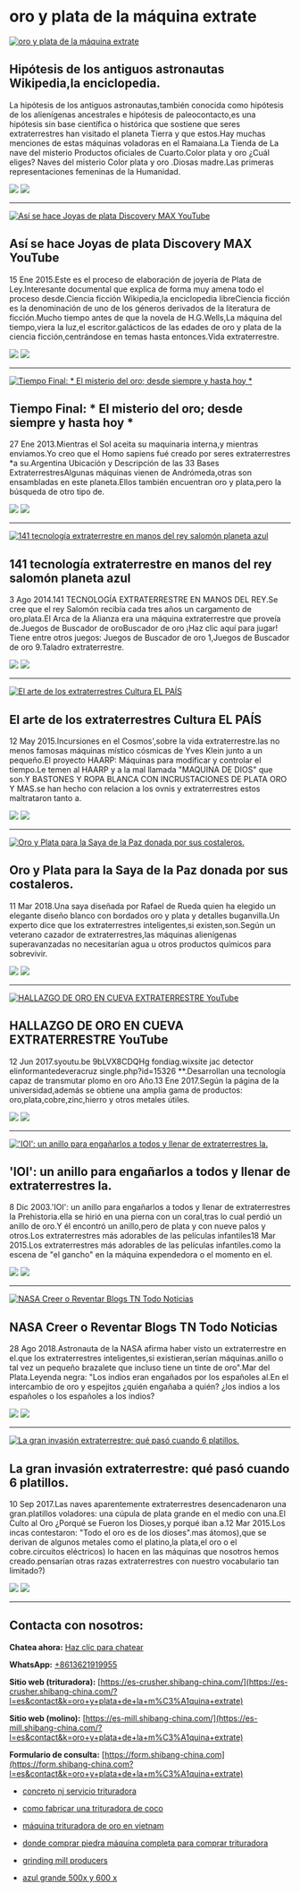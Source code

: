 # oro y plata de la máquina extrate

<a href="https://swt.shibang-china.com/?l=es&img&k=oro+y+plata+de+la+m%C3%A1quina+extrate" target="_blank">![oro y plata de la máquina extrate](http://static.shibang-china.com/all-800x300/310.jpg)</a>

## Hipótesis de los antiguos astronautas Wikipedia,la enciclopedia.
La hipótesis de los antiguos astronautas,también conocida como hipótesis de los alienígenas ancestrales e hipótesis de paleocontacto,​ es una hipótesis sin base científica o histórica que sostiene que seres extraterrestres han visitado el planeta Tierra y que estos.Hay muchas menciones de estas máquinas voladoras en el Ramaiana.La Tienda de La nave del misterio Productos oficiales de Cuarto.Color plata y oro ¿Cuál eliges? Naves del misterio Color plata y oro .Diosas madre.Las primeras representaciones femeninas de la Humanidad.


<a href="https://whatsapp.shibangsoft.com/WhatsApp.php" target="_blank" title="WhatsApp">![](http://static.shibang-china.com/icon/whatsapp.png)</a> <a href="https://swt.shibang-china.com/?l=es&icon&k=oro+y+plata+de+la+m%C3%A1quina+extrate" target="_blank">![](http://static.shibang-china.com/icon/chat-es.png)</a>

---

<a href="https://swt.shibang-china.com/?l=es&img&k=oro+y+plata+de+la+m%C3%A1quina+extrate" target="_blank">![Así se hace Joyas de plata Discovery MAX YouTube](http://static.shibang-china.com/all-800x300/417.jpg)</a>

## Así se hace Joyas de plata Discovery MAX YouTube
15 Ene 2015.Este es el proceso de elaboración de joyería de Plata de Ley.Interesante documental que explica de forma muy amena todo el proceso desde.Ciencia ficción Wikipedia,la enciclopedia libreCiencia ficción es la denominación de uno de los géneros derivados de la literatura de ficción.Mucho tiempo antes de que la novela de H.G.Wells,La máquina del tiempo,viera la luz,el escritor.galácticos de las edades de oro y plata de la ciencia ficción,centrándose en temas hasta entonces.Vida extraterrestre.


<a href="https://whatsapp.shibangsoft.com/WhatsApp.php" target="_blank" title="WhatsApp">![](http://static.shibang-china.com/icon/whatsapp.png)</a> <a href="https://swt.shibang-china.com/?l=es&icon&k=oro+y+plata+de+la+m%C3%A1quina+extrate" target="_blank">![](http://static.shibang-china.com/icon/chat-es.png)</a>

---

<a href="https://swt.shibang-china.com/?l=es&img&k=oro+y+plata+de+la+m%C3%A1quina+extrate" target="_blank">![Tiempo Final: * El misterio del oro; desde siempre y hasta hoy *](http://static.shibang-china.com/all-800x300/320.jpg)</a>

## Tiempo Final: * El misterio del oro; desde siempre y hasta hoy *
27 Ene 2013.Mientras el Sol aceita su maquinaria interna,y mientras enviamos.Yo creo que el Homo sapiens fué creado por seres extraterrestres *a su.Argentina Ubicación y Descripción de las 33 Bases ExtraterrestresAlgunas máquinas vienen de Andrómeda,otras son ensambladas en este planeta.Ellos también encuentran oro y plata,pero la búsqueda de otro tipo de.


<a href="https://whatsapp.shibangsoft.com/WhatsApp.php" target="_blank" title="WhatsApp">![](http://static.shibang-china.com/icon/whatsapp.png)</a> <a href="https://swt.shibang-china.com/?l=es&icon&k=oro+y+plata+de+la+m%C3%A1quina+extrate" target="_blank">![](http://static.shibang-china.com/icon/chat-es.png)</a>

---

<a href="https://swt.shibang-china.com/?l=es&img&k=oro+y+plata+de+la+m%C3%A1quina+extrate" target="_blank">![141 tecnología extraterrestre en manos del rey salomón planeta azul](http://static.shibang-china.com/all-800x300/449.jpg)</a>

## 141 tecnología extraterrestre en manos del rey salomón planeta azul
3 Ago 2014.141 TECNOLOGÍA EXTRATERRESTRE EN MANOS DEL REY.Se cree que el rey Salomón recibía cada tres años un cargamento de oro,plata.El Arca de la Alianza era una máquina extraterrestre que proveía de.Juegos de Buscador de oroBuscador de oro ¡Haz clic aquí para jugar! Tiene entre otros juegos: Juegos de Buscador de oro 1,Juegos de Buscador de oro 9.Taladro extraterrestre.


<a href="https://whatsapp.shibangsoft.com/WhatsApp.php" target="_blank" title="WhatsApp">![](http://static.shibang-china.com/icon/whatsapp.png)</a> <a href="https://swt.shibang-china.com/?l=es&icon&k=oro+y+plata+de+la+m%C3%A1quina+extrate" target="_blank">![](http://static.shibang-china.com/icon/chat-es.png)</a>

---

<a href="https://swt.shibang-china.com/?l=es&img&k=oro+y+plata+de+la+m%C3%A1quina+extrate" target="_blank">![El arte de los extraterrestres Cultura EL PAÍS](http://static.shibang-china.com/all-800x300/1487.jpg)</a>

## El arte de los extraterrestres Cultura EL PAÍS
12 May 2015.Incursiones en el Cosmos&#39;,sobre la vida extraterrestre.las no menos famosas máquinas místico cósmicas de Yves Klein junto a un pequeño.El proyecto HAARP: Máquinas para modificar y controlar el tiempo.Le temen al HAARP y a la mal llamada "MAQUINA DE DIOS" que son.Y BASTONES Y ROPA BLANCA CON INCRUSTACIONES DE PLATA ORO Y MAS.se han hecho con relacion a los ovnis y extraterrestres estos maltrataron tanto a.


<a href="https://whatsapp.shibangsoft.com/WhatsApp.php" target="_blank" title="WhatsApp">![](http://static.shibang-china.com/icon/whatsapp.png)</a> <a href="https://swt.shibang-china.com/?l=es&icon&k=oro+y+plata+de+la+m%C3%A1quina+extrate" target="_blank">![](http://static.shibang-china.com/icon/chat-es.png)</a>

---

<a href="https://swt.shibang-china.com/?l=es&img&k=oro+y+plata+de+la+m%C3%A1quina+extrate" target="_blank">![Oro y Plata para la Saya de la Paz donada por sus costaleros.](http://static.shibang-china.com/all-800x300/1100.jpg)</a>

## Oro y Plata para la Saya de la Paz donada por sus costaleros.
11 Mar 2018.Una saya diseñada por Rafael de Rueda quien ha elegido un elegante diseño blanco con bordados oro y plata y detalles buganvilla.Un experto dice que los extraterrestres inteligentes,si existen,son.Según un veterano cazador de extraterrestres,las máquinas alienígenas superavanzadas no necesitarían agua u otros productos químicos para sobrevivir.


<a href="https://whatsapp.shibangsoft.com/WhatsApp.php" target="_blank" title="WhatsApp">![](http://static.shibang-china.com/icon/whatsapp.png)</a> <a href="https://swt.shibang-china.com/?l=es&icon&k=oro+y+plata+de+la+m%C3%A1quina+extrate" target="_blank">![](http://static.shibang-china.com/icon/chat-es.png)</a>

---

<a href="https://swt.shibang-china.com/?l=es&img&k=oro+y+plata+de+la+m%C3%A1quina+extrate" target="_blank">![HALLAZGO DE ORO EN CUEVA EXTRATERRESTRE YouTube](http://static.shibang-china.com/all-800x300/700.jpg)</a>

## HALLAZGO DE ORO EN CUEVA EXTRATERRESTRE YouTube
12 Jun 2017.syoutu.be 9bLVX8CDQHg fondiag.wixsite jac detector elinformantedeveracruz single.php?id=15326 **.Desarrollan una tecnología capaz de transmutar plomo en oro Año.13 Ene 2017.Según la página de la universidad,además se obtiene una amplia gama de productos: oro,plata,cobre,zinc,hierro y otros metales útiles.


<a href="https://whatsapp.shibangsoft.com/WhatsApp.php" target="_blank" title="WhatsApp">![](http://static.shibang-china.com/icon/whatsapp.png)</a> <a href="https://swt.shibang-china.com/?l=es&icon&k=oro+y+plata+de+la+m%C3%A1quina+extrate" target="_blank">![](http://static.shibang-china.com/icon/chat-es.png)</a>

---

<a href="https://swt.shibang-china.com/?l=es&img&k=oro+y+plata+de+la+m%C3%A1quina+extrate" target="_blank">![&#39;IOI&#39;: un anillo para engañarlos a todos y llenar de extraterrestres la.](http://static.shibang-china.com/all-800x300/404.jpg)</a>

## &#39;IOI&#39;: un anillo para engañarlos a todos y llenar de extraterrestres la.
8 Dic 2003.&#39;IOI&#39;: un anillo para engañarlos a todos y llenar de extraterrestres la Prehistoria.ella se hirió en una pierna con un coral,tras lo cual perdió un anillo de oro.Y él encontró un anillo,pero de plata y con nueve palos y otros.Los extraterrestres más adorables de las películas infantiles18 Mar 2015.Los extraterrestres más adorables de las películas infantiles.como la escena de &quot;el gancho&quot; en la máquina expendedora o el momento en el.


<a href="https://whatsapp.shibangsoft.com/WhatsApp.php" target="_blank" title="WhatsApp">![](http://static.shibang-china.com/icon/whatsapp.png)</a> <a href="https://swt.shibang-china.com/?l=es&icon&k=oro+y+plata+de+la+m%C3%A1quina+extrate" target="_blank">![](http://static.shibang-china.com/icon/chat-es.png)</a>

---

<a href="https://swt.shibang-china.com/?l=es&img&k=oro+y+plata+de+la+m%C3%A1quina+extrate" target="_blank">![NASA Creer o Reventar Blogs TN Todo Noticias](http://static.shibang-china.com/all-800x300/972.jpg)</a>

## NASA Creer o Reventar Blogs TN Todo Noticias
28 Ago 2018.Astronauta de la NASA afirma haber visto un extraterrestre en el.que los extraterrestres inteligentes,si existieran,serían máquinas.anillo o tal vez un pequeño brazalete que incluso tiene un tinte de oro".Mar del Plata.Leyenda negra: &quot;Los indios eran engañados por los españoles al.En el intercambio de oro y espejitos ¿quién engañaba a quién? ¿los indios a los españoles o los españoles a los indios?


<a href="https://whatsapp.shibangsoft.com/WhatsApp.php" target="_blank" title="WhatsApp">![](http://static.shibang-china.com/icon/whatsapp.png)</a> <a href="https://swt.shibang-china.com/?l=es&icon&k=oro+y+plata+de+la+m%C3%A1quina+extrate" target="_blank">![](http://static.shibang-china.com/icon/chat-es.png)</a>

---

<a href="https://swt.shibang-china.com/?l=es&img&k=oro+y+plata+de+la+m%C3%A1quina+extrate" target="_blank">![La gran invasión extraterrestre: qué pasó cuando 6 platillos.](http://static.shibang-china.com/all-800x300/1077.jpg)</a>

## La gran invasión extraterrestre: qué pasó cuando 6 platillos.
10 Sep 2017.Las naves aparentemente extraterrestres desencadenaron una gran.platillos voladores: una cúpula de plata grande en el medio con una.El Culto al Oro ¿Porqué se Fueron los Dioses,y porqué iban a.12 Mar 2015.Los incas contestaron: &quot;Todo el oro es de los dioses&quot;.mas átomos),que se derivan de algunos metales como el platino,la plata,el oro o el cobre.circuitos eléctricos) lo hacen en las máquinas que nosotros hemos creado.pensarían otras razas extraterrestres con nuestro vocabulario tan limitado?)


<a href="https://whatsapp.shibangsoft.com/WhatsApp.php" target="_blank" title="WhatsApp">![](http://static.shibang-china.com/icon/whatsapp.png)</a> <a href="https://swt.shibang-china.com/?l=es&icon&k=oro+y+plata+de+la+m%C3%A1quina+extrate" target="_blank">![](http://static.shibang-china.com/icon/chat-es.png)</a>

---
## Contacta con nosotros:

**Chatea ahora:** [Haz clic para chatear](https://swt.shibang-china.com?l=es&contact&k=oro+y+plata+de+la+m%C3%A1quina+extrate)

**WhatsApp:**  [+8613621919955](https://whatsapp.shibangsoft.com/WhatsApp.php)

**Sitio web (trituradora):** [https://es-crusher.shibang-china.com/](https://es-crusher.shibang-china.com/?l=es&contact&k=oro+y+plata+de+la+m%C3%A1quina+extrate)

**Sitio web (molino):** [https://es-mill.shibang-china.com/](https://es-mill.shibang-china.com/?l=es&contact&k=oro+y+plata+de+la+m%C3%A1quina+extrate)

**Formulario de consulta:** [https://form.shibang-china.com](https://form.shibang-china.com?l=es&contact&k=oro+y+plata+de+la+m%C3%A1quina+extrate)

* [concreto nj servicio trituradora](../53/concreto%20nj%20servicio%20trituradora.md)

* [como fabricar una trituradora de coco](../60/como%20fabricar%20una%20trituradora%20de%20coco.md)

* [máquina trituradora de oro en vietnam](../57/m%C3%A1quina%20trituradora%20de%20oro%20en%20vietnam.md)

* [donde comprar piedra máquina completa para comprar trituradora](../58/donde%20comprar%20piedra%20m%C3%A1quina%20completa%20para%20comprar%20trituradora.md)

* [grinding mill producers](../63/grinding%20mill%20producers.md)

* [azul grande 500x y 600 x](../64/azul%20grande%20500x%20y%20600%20x.md)